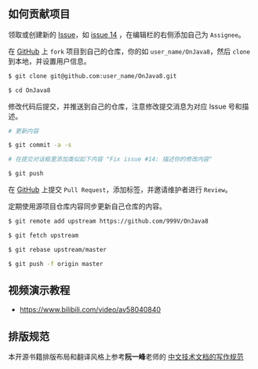 ## 如何贡献项目

领取或创建新的 [Issue](https://github.com/lingcoder/OnJava8/issues)，如 [issue 14](https://github.com/lingcoder/OnJava8/issues/14) ，在编辑栏的右侧添加自己为 `Assignee`。

在 [GitHub](https://github.com/lingcoder/OnJava8/fork) 上 `fork` 项目到自己的仓库，你的如 `user_name/OnJava8`，然后 `clone` 到本地，并设置用户信息。

```bash
$ git clone git@github.com:user_name/OnJava8.git

$ cd OnJava8
```

修改代码后提交，并推送到自己的仓库，注意修改提交消息为对应 Issue 号和描述。

```bash
# 更新内容

$ git commit -a -s

# 在提交对话框里添加类似如下内容 "Fix issue #14: 描述你的修改内容"

$ git push
```

在 [GitHub](https://github.com/lingcoder/OnJava8/pulls) 上提交 `Pull Request`，添加标签，并邀请维护者进行 `Review`。

定期使用源项目仓库内容同步更新自己仓库的内容。

```bash
$ git remote add upstream https://github.com/999V/OnJava8

$ git fetch upstream

$ git rebase upstream/master

$ git push -f origin master
```

## 视频演示教程

- https://www.bilibili.com/video/av58040840

## 排版规范

本开源书籍排版布局和翻译风格上参考**阮一峰**老师的 [中文技术文档的写作规范](https://github.com/ruanyf/document-style-guide)
